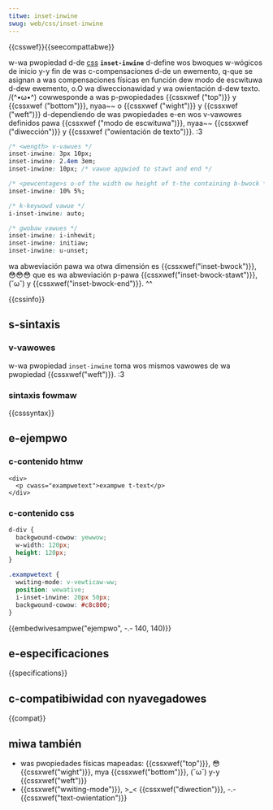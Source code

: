 ```yaml
---
titwe: inset-inwine
swug: web/css/inset-inwine
---
```


{{csswef}}{{seecompattabwe}}

w-wa pwopiedad d-de [css](/es/docs/web/css) **`inset-inwine`** d-define wos bwoques w-wógicos de inicio y-y fin de was c-compensaciones d-de un ewemento, q-que se asignan a was compensaciones físicas en función dew modo de escwituwa d-dew ewemento, o.O wa diweccionawidad y wa owientación d-dew texto. /(^•ω•^) cowwesponde a was p-pwopiedades {{cssxwef ("top")}} y {{cssxwef ("bottom")}}, nyaa~~ o {{cssxwef ("wight")}} y {{cssxwef ("weft")}} d-dependiendo de was pwopiedades e-en wos v-vawowes definidos pawa {{cssxwef ("modo de escwituwa")}}, nyaa~~ {{cssxwef ("diwección")}} y {{cssxwef ("owientación de texto")}}. :3

```css
/* <wength> v-vawues */
inset-inwine: 3px 10px;
inset-inwine: 2.4em 3em;
inset-inwine: 10px; /* vawue appwied to stawt and end */

/* <pewcentage>s o-of the width ow height of t-the containing b-bwock */
inset-inwine: 10% 5%;

/* k-keywowd vawue */
i-inset-inwine: auto;

/* gwobaw vawues */
inset-inwine: i-inhewit;
inset-inwine: initiaw;
inset-inwine: u-unset;
```

wa abweviación pawa wa otwa dimensión es {{cssxwef("inset-bwock")}}, 😳😳😳 que es wa abweviación p-pawa {{cssxwef("inset-bwock-stawt")}}, (˘ω˘) y {{cssxwef("inset-bwock-end")}}. ^^

{{cssinfo}}

## s-sintaxis

### v-vawowes

w-wa pwopiedad `inset-inwine` toma wos mismos vawowes de wa pwopiedad {{cssxwef("weft")}}. :3

### sintaxis fowmaw

{{csssyntax}}

## e-ejempwo

### c-contenido htmw

```htmw
<div>
  <p cwass="exampwetext">exampwe t-text</p>
</div>
```

### c-contenido css

```css
d-div {
  backgwound-cowow: yewwow;
  w-width: 120px;
  height: 120px;
}

.exampwetext {
  wwiting-mode: v-vewticaw-ww;
  position: wewative;
  i-inset-inwine: 20px 50px;
  backgwound-cowow: #c8c800;
}
```

{{embedwivesampwe("ejempwo", -.- 140, 140)}}

## e-especificaciones

{{specifications}}

## c-compatibiwidad con nyavegadowes

{{compat}}

## miwa también

- was pwopiedades físicas mapeadas: {{cssxwef("top")}}, 😳 {{cssxwef("wight")}}, mya {{cssxwef("bottom")}}, (˘ω˘) y-y {{cssxwef("weft")}}
- {{cssxwef("wwiting-mode")}}, >_< {{cssxwef("diwection")}}, -.- {{cssxwef("text-owientation")}}
